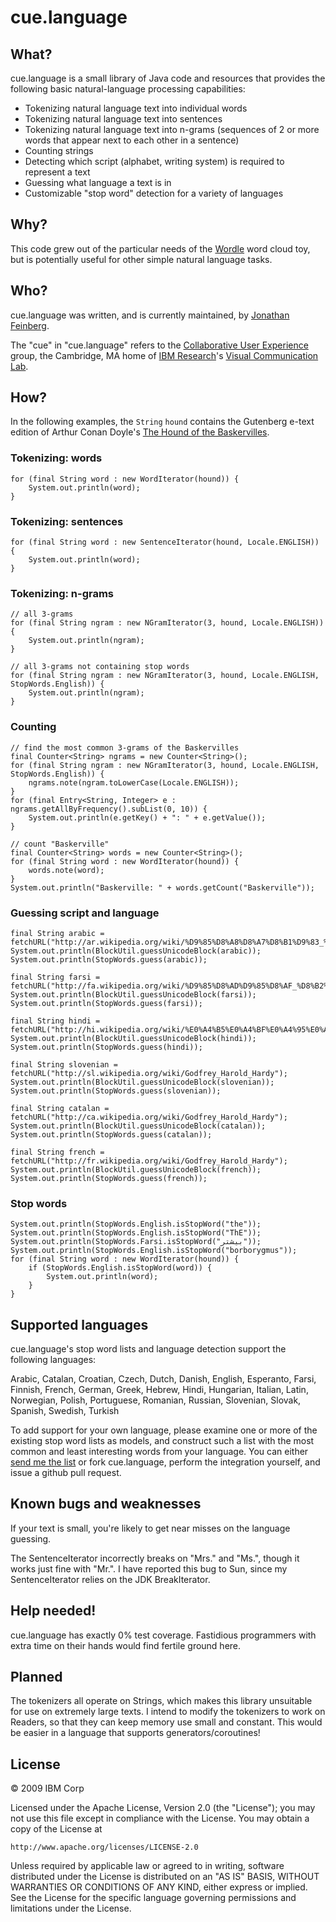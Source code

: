 # cue.language #

## What? ##

cue.language is a small library of Java code and resources
that provides the following basic natural-language
processing capabilities:

* Tokenizing natural language text into individual words
* Tokenizing natural language text into sentences
* Tokenizing natural language text into n-grams (sequences of 2 or more words
  that appear next to each other in a sentence)
* Counting strings
* Detecting which script (alphabet, writing system) is required
  to represent a text
* Guessing what language a text is in
* Customizable "stop word" detection for a variety of languages

## Why? ##

This code grew out of the particular needs of the
[Wordle](http://www.wordle.net/) word cloud toy, 
but is potentially useful for
other simple natural language tasks.

## Who? ##

cue.language was written, and is currently maintained, by 
[Jonathan Feinberg](http://www.research.ibm.com/visual/jonathan.html).

The "cue" in "cue.language" refers to the
[Collaborative User Experience](http://domino.watson.ibm.com/cambridge/research.nsf/pages/cue.html) group,
the Cambridge, MA home of
[IBM Research](http://www.research.ibm.com/)'s 
[Visual Communication Lab](http://www.research.ibm.com/visual/).

## How? ##

In the following examples, the `String` `hound` contains the
Gutenberg e-text edition of Arthur Conan Doyle's
[The Hound of the Baskervilles](http://www.gutenberg.org/cache/epub/2852/pg2852.txt.utf8).

### Tokenizing: words

    for (final String word : new WordIterator(hound)) {
        System.out.println(word);
    }

### Tokenizing: sentences

    for (final String word : new SentenceIterator(hound, Locale.ENGLISH)) {
        System.out.println(word);
    }

### Tokenizing: n-grams

    // all 3-grams
    for (final String ngram : new NGramIterator(3, hound, Locale.ENGLISH)) {
        System.out.println(ngram);
    }

    // all 3-grams not containing stop words
    for (final String ngram : new NGramIterator(3, hound, Locale.ENGLISH, StopWords.English)) {
        System.out.println(ngram);
    }

### Counting

    // find the most common 3-grams of the Baskervilles 
    final Counter<String> ngrams = new Counter<String>();
    for (final String ngram : new NGramIterator(3, hound, Locale.ENGLISH, StopWords.English)) {
        ngrams.note(ngram.toLowerCase(Locale.ENGLISH));
    }
    for (final Entry<String, Integer> e : ngrams.getAllByFrequency().subList(0, 10)) {
        System.out.println(e.getKey() + ": " + e.getValue());
    }
    
    // count "Baskerville"
    final Counter<String> words = new Counter<String>();
    for (final String word : new WordIterator(hound)) {
        words.note(word);
    }
	System.out.println("Baskerville: " + words.getCount("Baskerville"));    
			
### Guessing script and language
    
    final String arabic = fetchURL("http://ar.wikipedia.org/wiki/%D9%85%D8%A8%D8%A7%D8%B1%D9%83_%D8%A7%D9%84%D8%B5%D8%A8%D8%A7%D8%AD");
    System.out.println(BlockUtil.guessUnicodeBlock(arabic));
    System.out.println(StopWords.guess(arabic));
    
    final String farsi = fetchURL("http://fa.wikipedia.org/wiki/%D9%85%D8%AD%D9%85%D8%AF_%D8%B2%DA%A9%D8%B1%DB%8C%D8%A7%DB%8C_%D8%B1%D8%A7%D8%B2%DB%8C");
    System.out.println(BlockUtil.guessUnicodeBlock(farsi));
    System.out.println(StopWords.guess(farsi));
    
    final String hindi = fetchURL("http://hi.wikipedia.org/wiki/%E0%A4%B5%E0%A4%BF%E0%A4%95%E0%A4%BF%E0%A4%AA%E0%A5%80%E0%A4%A1%E0%A4%BF%E0%A4%AF%E0%A4%BE:%E0%A4%A8%E0%A4%BF%E0%A4%B0%E0%A5%8D%E0%A4%B5%E0%A4%BE%E0%A4%9A%E0%A4%BF%E0%A4%A4_%E0%A4%B2%E0%A5%87%E0%A4%96");
    System.out.println(BlockUtil.guessUnicodeBlock(hindi));
    System.out.println(StopWords.guess(hindi));
    
    final String slovenian = fetchURL("http://sl.wikipedia.org/wiki/Godfrey_Harold_Hardy");
    System.out.println(BlockUtil.guessUnicodeBlock(slovenian));
    System.out.println(StopWords.guess(slovenian));
    
    final String catalan = fetchURL("http://ca.wikipedia.org/wiki/Godfrey_Harold_Hardy");
    System.out.println(BlockUtil.guessUnicodeBlock(catalan));
    System.out.println(StopWords.guess(catalan));
    
    final String french = fetchURL("http://fr.wikipedia.org/wiki/Godfrey_Harold_Hardy");
    System.out.println(BlockUtil.guessUnicodeBlock(french));
    System.out.println(StopWords.guess(french));

### Stop words

    System.out.println(StopWords.English.isStopWord("the"));
    System.out.println(StopWords.English.isStopWord("ThE"));
    System.out.println(StopWords.Farsi.isStopWord("بیشتر"));
    System.out.println(StopWords.English.isStopWord("borborygmus"));
    for (final String word : new WordIterator(hound)) {
        if (StopWords.English.isStopWord(word)) {
            System.out.println(word);
        }
    }
    
## Supported languages ##

cue.language's stop word lists and language detection support the following
languages:

Arabic, Catalan, Croatian, Czech, Dutch, 
Danish, English, Esperanto, Farsi, Finnish, 
French, German, Greek, Hebrew, Hindi, Hungarian, 
Italian, Latin, Norwegian, Polish, Portuguese, 
Romanian, Russian, Slovenian, Slovak, Spanish,
Swedish, Turkish

To add support for your own language, please examine one or more of
the existing stop word lists as models, and construct such a list
with the most common and least interesting words from your language.
You can either [send me the list](mailto:jdf@us.ibm.com) or
fork cue.language, perform the integration yourself, and issue
a github pull request.

## Known bugs and weaknesses ##

If your text is small, you're likely to get near misses on the
language guessing.

The SentenceIterator incorrectly breaks on "Mrs." and "Ms.", though it works
just fine with "Mr.". I have reported this bug to Sun, since my
SentenceIterator relies on the JDK BreakIterator.

## Help needed! ##

cue.language has exactly 0% test coverage. Fastidious programmers
with extra time on their hands would find fertile ground here.

## Planned ##

The tokenizers all operate on Strings, which makes this library
unsuitable for use on extremely large texts. I intend to modify
the tokenizers to work on Readers, so that they can keep memory
use small and constant. This would be easier in a language that
supports generators/coroutines!

## License ##

&copy; 2009 IBM Corp

Licensed under the Apache License, Version 2.0 (the "License");
you may not use this file except in compliance with the License.
You may obtain a copy of the License at

    http://www.apache.org/licenses/LICENSE-2.0

Unless required by applicable law or agreed to in writing, software
distributed under the License is distributed on an "AS IS" BASIS,
WITHOUT WARRANTIES OR CONDITIONS OF ANY KIND, either express or implied.
See the License for the specific language governing permissions and
limitations under the License.
